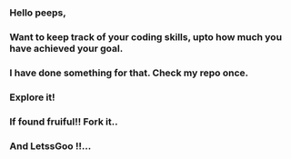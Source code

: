 ### Hello peeps,<br/>
  ### Want to keep track of your coding skills, upto how much you have achieved your goal.<br/>
  ### I have done something for that. Check my repo once.<br/>
  ### Explore it!<br/>
 ###  If found fruiful!! Fork it..<br/>
  ### And LetssGoo !!...<br/>
